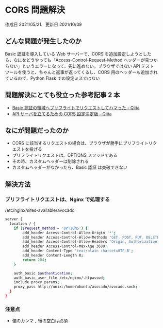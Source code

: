 # CORS 問題解決

作成日 2021/05/21、更新日 2021/10/09

## どんな問題が発生したのか

Basic 認証を導入している Web サーバーで、CORS を追加設定しようとしたら、なにをどうやっても「Access-Control-Request-Method ヘッダーが見つからない」というエラーになって、先に進めない。ブラウザではない API テストツールを使うと、ちゃんと返事が返ってくるし、CORS 用のヘッダーも追加されているので、Python Flask での設定ミスではない

## 問題解決にとても役立った参考記事 2 本

- [Basic 認証の領域へプリフライトでリクエストしてハマった \- Qiita](https://qiita.com/yana1316/items/34ee351adb6091ea7fc1)
- [API サーバを立てるための CORS 設定決定版 \- Qiita](https://qiita.com/hirohero/items/886733f50f37404235db)

## なにが問題だったのか

- CORS に該当するリクエストの場合は、ブラウザが勝手にプリフライトリクエストを投げる
- プリフライトリクエストは、OPTIONS メソッドである
- その時、カスタムヘッダーは削除される
- カスタムヘッダーがなかったら、Basic 認証 は突破できない

## 解決方法

### プリフライトリクエストは、Nginx で処理する

/etc/nginx/sites-available/avocado

```bash
server {
  location / {
    if ($request_method = 'OPTIONS') {
        add_header Access-Control-Allow-Origin '*';
        add_header Access-Control-Allow-Methods 'GET, POST, PUT, DELETE, OPTIONS';
        add_header Access-Control-Allow-Headers 'Origin, Authorization, Accept, Content-Type';
        add_header Access-Control-Max-Age 3600;
        add_header Content-Type 'text/plain charset=UTF-8';
        add_header Content-Length 0;
        return 204;
    }

    auth_basic $authentication;
    auth_basic_user_file /etc/nginx/.htpasswd;
    include proxy_params;
    proxy_pass http://unix:/home/ubuntu/avocado/avocado.sock;
  }
}
```

### 注意点

- 値のカンマ `,` 後の空白は必須
